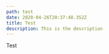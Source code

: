 ```yaml
---
path: test
date: 2020-04-26T20:37:48.352Z
title: Test
description: This is the description
---
```

Test